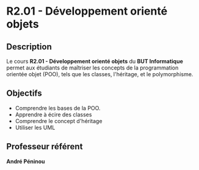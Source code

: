# R2.01 - Développement orienté objets

## Description
Le cours **R2.01 - Développement orienté objets** du **BUT Informatique** permet aux étudiants de maîtriser les concepts de la programmation orientée objet (POO), tels que les classes, l'héritage, et le polymorphisme.

## Objectifs
- Comprendre les bases de la POO.
- Apprendre à écire des classes
- Comprendre le concept d'héritage
- Utiliser les UML 

## Professeur référent
**André Péninou** 